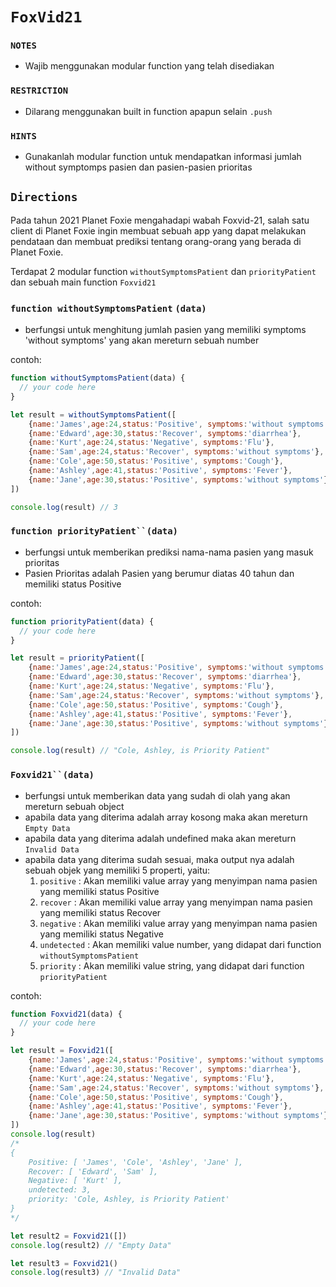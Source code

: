 # `FoxVid21`

### `NOTES`

- Wajib menggunakan modular function yang telah disediakan

### `RESTRICTION`

- Dilarang menggunakan built in function apapun selain `.push`

### `HINTS`

- Gunakanlah modular function untuk mendapatkan informasi jumlah without symptomps pasien dan pasien-pasien prioritas


## `Directions`
Pada tahun 2021 Planet Foxie mengahadapi wabah Foxvid-21, salah satu client di Planet Foxie ingin membuat sebuah app yang dapat melakukan pendataan dan membuat prediksi tentang orang-orang yang berada di Planet Foxie.

Terdapat 2 modular function `withoutSymptomsPatient` dan `priorityPatient` dan sebuah main function `Foxvid21`

### `function withoutSymptomsPatient` `(data)`
- berfungsi untuk menghitung jumlah pasien yang memiliki symptoms 'without symptoms' yang akan mereturn sebuah number

contoh:
```js
function withoutSymptomsPatient(data) {
  // your code here
}

let result = withoutSymptomsPatient([
    {name:'James',age:24,status:'Positive', symptoms:'without symptoms'},
    {name:'Edward',age:30,status:'Recover', symptoms:'diarrhea'},
    {name:'Kurt',age:24,status:'Negative', symptoms:'Flu'},
    {name:'Sam',age:24,status:'Recover', symptoms:'without symptoms'},
    {name:'Cole',age:50,status:'Positive', symptoms:'Cough'},
    {name:'Ashley',age:41,status:'Positive', symptoms:'Fever'},
    {name:'Jane',age:30,status:'Positive', symptoms:'without symptoms'},
])

console.log(result) // 3
```

### `function priorityPatient``(data)`

- berfungsi untuk memberikan prediksi nama-nama pasien yang masuk prioritas
- Pasien Prioritas adalah Pasien yang berumur diatas 40 tahun dan memiliki status Positive

contoh:
```js
function priorityPatient(data) { 
  // your code here
}

let result = priorityPatient([
    {name:'James',age:24,status:'Positive', symptoms:'without symptoms'},
    {name:'Edward',age:30,status:'Recover', symptoms:'diarrhea'},
    {name:'Kurt',age:24,status:'Negative', symptoms:'Flu'},
    {name:'Sam',age:24,status:'Recover', symptoms:'without symptoms'},
    {name:'Cole',age:50,status:'Positive', symptoms:'Cough'},
    {name:'Ashley',age:41,status:'Positive', symptoms:'Fever'},
    {name:'Jane',age:30,status:'Positive', symptoms:'without symptoms'},
])

console.log(result) // "Cole, Ashley, is Priority Patient"
```

### `Foxvid21``(data)`

- berfungsi untuk memberikan data yang sudah di olah yang akan mereturn sebuah object
- apabila data yang diterima adalah array kosong maka akan mereturn `Empty Data`
- apabila data yang diterima adalah undefined maka akan mereturn `Invalid Data`
- apabila data yang diterima sudah sesuai, maka output nya adalah sebuah objek yang memiliki 5 properti, yaitu:
  1. `positive`   : Akan memiliki value array yang menyimpan nama pasien yang memiliki status Positive
  2. `recover`    : Akan memiliki value array yang menyimpan nama pasien yang memiliki status Recover
  3. `negative`   : Akan memiliki value array yang menyimpan nama pasien yang memiliki status Negative
  4. `undetected` : Akan memiliki value number, yang didapat dari function `withoutSymptomsPatient`
  5. `priority`   : Akan memiliki value string, yang didapat dari function `priorityPatient`

contoh:
```js
function Foxvid21(data) {
  // your code here
}

let result = Foxvid21([
    {name:'James',age:24,status:'Positive', symptoms:'without symptoms'},
    {name:'Edward',age:30,status:'Recover', symptoms:'diarrhea'},
    {name:'Kurt',age:24,status:'Negative', symptoms:'Flu'},
    {name:'Sam',age:24,status:'Recover', symptoms:'without symptoms'},
    {name:'Cole',age:50,status:'Positive', symptoms:'Cough'},
    {name:'Ashley',age:41,status:'Positive', symptoms:'Fever'},
    {name:'Jane',age:30,status:'Positive', symptoms:'without symptoms'},
])
console.log(result)
/*
{
    Positive: [ 'James', 'Cole', 'Ashley', 'Jane' ],
    Recover: [ 'Edward', 'Sam' ],
    Negative: [ 'Kurt' ],
    undetected: 3,
    priority: 'Cole, Ashley, is Priority Patient'
}
*/

let result2 = Foxvid21([])
console.log(result2) // "Empty Data"

let result3 = Foxvid21()
console.log(result3) // "Invalid Data"
```